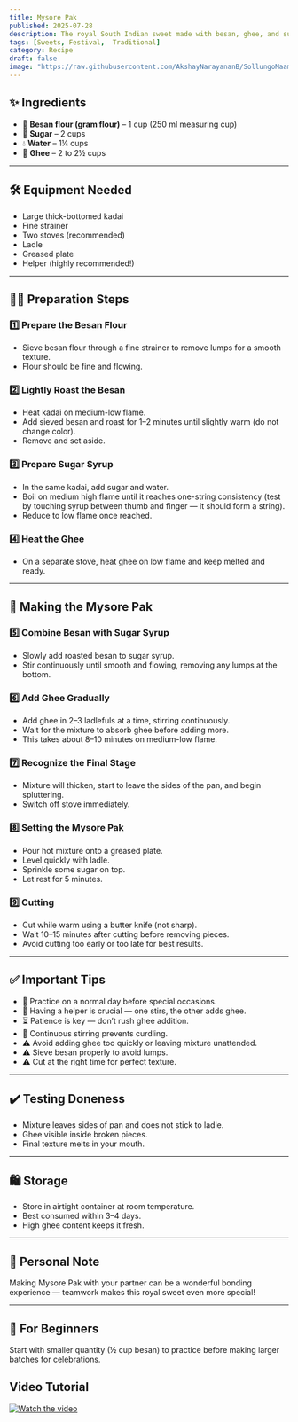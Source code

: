 ```yaml
---
title: Mysore Pak  
published: 2025-07-28  
description: The royal South Indian sweet made with besan, ghee, and sugar — famous for its melt-in-the-mouth texture and rich aroma.  
tags: [Sweets, Festival,  Traditional]  
category: Recipe  
draft: false  
image: "https://raw.githubusercontent.com/AkshayNarayananB/SollungoMaami/master/images/mysore pak.jpg"  
---
```


## ✨ Ingredients

- 🌾 **Besan flour (gram flour)** – 1 cup (250 ml measuring cup)  
- 🍬 **Sugar** – 2 cups  
- 💧 **Water** – 1¼ cups  
- 🧈 **Ghee** – 2 to 2½ cups  

---

## 🛠️ Equipment Needed

- Large thick-bottomed kadai  
- Fine strainer  
- Two stoves (recommended)  
- Ladle  
- Greased plate  
- Helper (highly recommended!)  

---

## 👩‍🍳 Preparation Steps

### 1️⃣ Prepare the Besan Flour
- Sieve besan flour through a fine strainer to remove lumps for a smooth texture.  
- Flour should be fine and flowing.  

### 2️⃣ Lightly Roast the Besan
- Heat kadai on medium-low flame.  
- Add sieved besan and roast for 1–2 minutes until slightly warm (do not change color).  
- Remove and set aside.  

### 3️⃣ Prepare Sugar Syrup
- In the same kadai, add sugar and water.  
- Boil on medium high flame until it reaches one-string consistency (test by touching syrup between thumb and finger — it should form a string).  
- Reduce to low flame once reached.  

### 4️⃣ Heat the Ghee
- On a separate stove, heat ghee on low flame and keep melted and ready.  

---

## 🍲 Making the Mysore Pak

### 5️⃣ Combine Besan with Sugar Syrup
- Slowly add roasted besan to sugar syrup.  
- Stir continuously until smooth and flowing, removing any lumps at the bottom.  

### 6️⃣ Add Ghee Gradually
- Add ghee in 2–3 ladlefuls at a time, stirring continuously.  
- Wait for the mixture to absorb ghee before adding more.  
- This takes about 8–10 minutes on medium-low flame.  

### 7️⃣ Recognize the Final Stage
- Mixture will thicken, start to leave the sides of the pan, and begin spluttering.  
- Switch off stove immediately.  

### 8️⃣ Setting the Mysore Pak
- Pour hot mixture onto a greased plate.  
- Level quickly with ladle.  
- Sprinkle some sugar on top.  
- Let rest for 5 minutes.  

### 9️⃣ Cutting
- Cut while warm using a butter knife (not sharp).  
- Wait 10–15 minutes after cutting before removing pieces.  
- Avoid cutting too early or too late for best results.  

---

## ✅ Important Tips

- 🔑 Practice on a normal day before special occasions.  
- 🤝 Having a helper is crucial — one stirs, the other adds ghee.  
- ⏳ Patience is key — don’t rush ghee addition.  
- 🔄 Continuous stirring prevents curdling.  
- ⚠️ Avoid adding ghee too quickly or leaving mixture unattended.  
- ⚠️ Sieve besan properly to avoid lumps.  
- ⚠️ Cut at the right time for perfect texture.  

---

## ✔️ Testing Doneness

- Mixture leaves sides of pan and does not stick to ladle.  
- Ghee visible inside broken pieces.  
- Final texture melts in your mouth.  

---

## 🛍️ Storage

- Store in airtight container at room temperature.  
- Best consumed within 3–4 days.  
- High ghee content keeps it fresh.  

---

## 💬 Personal Note

Making Mysore Pak with your partner can be a wonderful bonding experience — teamwork makes this royal sweet even more special!  

---

## 👶 For Beginners

Start with smaller quantity (½ cup besan) to practice before making larger batches for celebrations.

## Video Tutorial

[![Watch the video](https://img.youtube.com/vi/VIDEO_ID/0.jpg)](https://youtu.be/I_yKUPhXbaQ?si=cnxGqwlK3Iy9fh7D)
